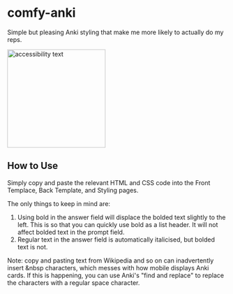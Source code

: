 # comfy-anki
Simple but pleasing Anki styling that make me more likely to actually do my reps.

<img src="https://i.imgur.com/5cK4vRa.jpg" width="225" alt="accessibility text">


## How to Use
Simply copy and paste the relevant HTML and CSS code into the Front Templace, Back Template, and Styling pages. 

The only things to keep in mind are:
1. Using bold in the answer field will displace the bolded text slightly to the left. This is so that you can quickly use bold as a list header. It will not affect bolded text in the prompt field.
2. Regular text in the answer field is automatically italicised, but bolded text is not.

Note: copy and pasting text from Wikipedia and so on can inadvertently insert &nbsp characters, which messes with how mobile displays Anki cards. If this is happening, you can use Anki's "find and replace" to replace the characters with a regular space character. 
